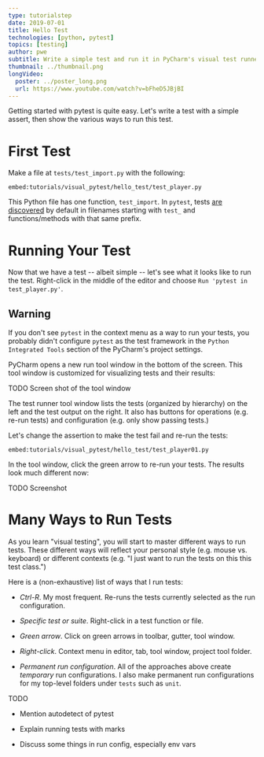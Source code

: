 ```yaml
---
type: tutorialstep
date: 2019-07-01
title: Hello Test
technologies: [python, pytest]
topics: [testing]
author: pwe
subtitle: Write a simple test and run it in PyCharm's visual test runner.
thumbnail: ../thumbnail.png
longVideo:
  poster: ../poster_long.png
  url: https://www.youtube.com/watch?v=bFheD5JBjBI
---
```


Getting started with pytest is quite easy. Let's write a test with a
simple assert, then show the various ways to run this test.

# First Test

Make a file at ``tests/test_import.py`` with the following:

`embed:tutorials/visual_pytest/hello_test/test_player.py`

This Python file has one function, ``test_import``. In ``pytest``, tests
[are discovered](https://docs.pytest.org/en/latest/goodpractices.html#conventions-for-python-test-discovery)
by default in filenames starting with ``test_`` and functions/methods with
that same prefix.

# Running Your Test

Now that we have a test -- albeit simple -- let's see what it looks like to
run the test. Right-click in the middle of the editor and choose
``Run 'pytest in test_player.py'``.

## Warning

If you don't see ``pytest`` in the context menu as a way to run
your tests, you probably didn't configure ``pytest`` as the test
framework in the ``Python Integrated Tools`` section of the PyCharm's
project settings.

PyCharm opens a new run tool window in the bottom of the screen. This tool
window is customized for visualizing tests and their results:

TODO Screen shot of the tool window

The test runner tool window lists the tests (organized by hierarchy) on the
left and the test output on the right. It also has buttons for operations
(e.g. re-run tests) and configuration (e.g. only show passing tests.)

Let's change the assertion to make the test fail and re-run the tests:

`embed:tutorials/visual_pytest/hello_test/test_player01.py`

In the tool window, click the green arrow to re-run your tests. The results
look much different now:

TODO Screenshot

# Many Ways to Run Tests

As you learn "visual testing", you will start to master different ways to
run tests. These different ways will reflect your personal style (e.g.
mouse vs. keyboard) or different contexts (e.g. "I just want to run the
tests on this this test class.")

Here is a (non-exhaustive) list of ways that I run tests:

- *Ctrl-R*. My most frequent. Re-runs the tests currently selected as
  the run configuration.

- *Specific test or suite*. Right-click in a test function or file.

- *Green arrow*. Click on green arrows in toolbar, gutter, tool window.

- *Right-click*. Context menu in editor, tab, tool window, project tool
  folder.

- *Permanent run configuration*. All of the approaches above create
  *temporary* run configurations. I also make permanent run configurations
  for my top-level folders under ``tests`` such as ``unit``.

TODO

- Mention autodetect of pytest

- Explain running tests with marks

- Discuss some things in run config, especially env vars

